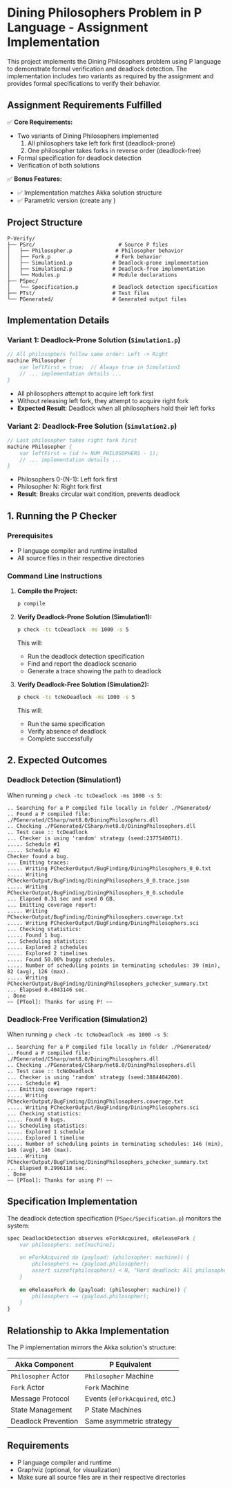 # Dining Philosophers Problem in P Language - Assignment Implementation

This project implements the Dining Philosophers problem using P language to demonstrate formal verification and deadlock detection. The implementation includes two variants as required by the assignment and provides formal specifications to verify their behavior.

## Assignment Requirements Fulfilled

✅ **Core Requirements:**
- Two variants of Dining Philosophers implemented
  1. All philosophers take left fork first (deadlock-prone)
  2. One philosopher takes forks in reverse order (deadlock-free)
- Formal specification for deadlock detection
- Verification of both solutions

✅ **Bonus Features:**
- ✅ Implementation matches Akka solution structure
- ✅ Parametric version (create any )

## Project Structure

```
P-Verify/
├── PSrc/                           # Source P files
│   ├── Philosopher.p              # Philosopher behavior
│   ├── Fork.p                     # Fork behavior
│   ├── Simulation1.p             # Deadlock-prone implementation
│   ├── Simulation2.p             # Deadlock-free implementation
│   └── Modules.p                 # Module declarations
├── PSpec/
│   └── Specification.p           # Deadlock detection specification
├── PTst/                         # Test files
└── PGenerated/                   # Generated output files
```

## Implementation Details

### Variant 1: Deadlock-Prone Solution (`Simulation1.p`)
```p
// All philosophers follow same order: Left -> Right
machine Philosopher {
    var leftFirst = true;  // Always true in Simulation1
    // ... implementation details ...
}
```
- All philosophers attempt to acquire left fork first
- Without releasing left fork, they attempt to acquire right fork
- **Expected Result**: Deadlock when all philosophers hold their left forks

### Variant 2: Deadlock-Free Solution (`Simulation2.p`)
```p
// Last philosopher takes right fork first
machine Philosopher {
    var leftFirst = (id != NUM_PHILOSOPHERS - 1);
    // ... implementation details ...
}
```
- Philosophers 0-(N-1): Left fork first
- Philosopher N: Right fork first
- **Result**: Breaks circular wait condition, prevents deadlock

## 1. Running the P Checker

### Prerequisites
- P language compiler and runtime installed
- All source files in their respective directories

### Command Line Instructions

1. **Compile the Project:**
   ```bash
   p compile
   ```

2. **Verify Deadlock-Prone Solution (Simulation1):**
   ```bash
   p check -tc tcDeadlock -ms 1000 -s 5
   ```
   This will:
   - Run the deadlock detection specification
   - Find and report the deadlock scenario
   - Generate a trace showing the path to deadlock

3. **Verify Deadlock-Free Solution (Simulation2):**
   ```bash
   p check -tc tcNoDeadlock -ms 1000 -s 5
   ```
   This will:
   - Run the same specification
   - Verify absence of deadlock
   - Complete successfully

## 2. Expected Outcomes

### Deadlock Detection (Simulation1)

When running `p check -tc tcDeadlock -ms 1000 -s 5`:

```
.. Searching for a P compiled file locally in folder ./PGenerated/
.. Found a P compiled file: ./PGenerated/CSharp/net8.0/DiningPhilosophers.dll
.. Checking ./PGenerated/CSharp/net8.0/DiningPhilosophers.dll
.. Test case :: tcDeadlock
... Checker is using 'random' strategy (seed:2377540071).
..... Schedule #1
..... Schedule #2
Checker found a bug.
... Emitting traces:
..... Writing PCheckerOutput/BugFinding/DiningPhilosophers_0_0.txt
..... Writing PCheckerOutput/BugFinding/DiningPhilosophers_0_0.trace.json
..... Writing PCheckerOutput/BugFinding/DiningPhilosophers_0_0.schedule
... Elapsed 0.31 sec and used 0 GB.
... Emitting coverage report:
..... Writing PCheckerOutput/BugFinding/DiningPhilosophers.coverage.txt
..... Writing PCheckerOutput/BugFinding/DiningPhilosophers.sci
... Checking statistics:
..... Found 1 bug.
... Scheduling statistics:
..... Explored 2 schedules
..... Explored 2 timelines
..... Found 50.00% buggy schedules.
..... Number of scheduling points in terminating schedules: 39 (min), 82 (avg), 126 (max).
..... Writing PCheckerOutput/BugFinding/DiningPhilosophers_pchecker_summary.txt
... Elapsed 0.4043146 sec.
. Done
~~ [PTool]: Thanks for using P! ~~
```

### Deadlock-Free Verification (Simulation2)

When running `p check -tc tcNoDeadlock -ms 1000 -s 5`:

```
.. Searching for a P compiled file locally in folder ./PGenerated/
.. Found a P compiled file: ./PGenerated/CSharp/net8.0/DiningPhilosophers.dll
.. Checking ./PGenerated/CSharp/net8.0/DiningPhilosophers.dll
.. Test case :: tcNoDeadlock
... Checker is using 'random' strategy (seed:3884404200).
..... Schedule #1
... Emitting coverage report:
..... Writing PCheckerOutput/BugFinding/DiningPhilosophers.coverage.txt
..... Writing PCheckerOutput/BugFinding/DiningPhilosophers.sci
... Checking statistics:
..... Found 0 bugs.
... Scheduling statistics:
..... Explored 1 schedule
..... Explored 1 timeline
..... Number of scheduling points in terminating schedules: 146 (min), 146 (avg), 146 (max).
..... Writing PCheckerOutput/BugFinding/DiningPhilosophers_pchecker_summary.txt
... Elapsed 0.2996118 sec.
. Done
~~ [PTool]: Thanks for using P! ~~
```



## Specification Implementation

The deadlock detection specification (`PSpec/Specification.p`) monitors the system:

```p
spec DeadlockDetection observes eForkAcquired, eReleaseFork {
    var philosophers: set[machine];
    
    on eForkAcquired do (payload: (philosopher: machine)) {
        philosophers += (payload.philosopher);
        assert sizeof(philosophers) < N, "Hard deadlock: All philosophers holding forks";
    }
    
    on eReleaseFork do (payload: (philosopher: machine)) {
        philosophers -= (payload.philosopher);
    }
}
```


## Relationship to Akka Implementation

The P implementation mirrors the Akka solution's structure:

| Akka Component | P Equivalent |
|----------------|--------------|
| `Philosopher` Actor | `Philosopher` Machine |
| `Fork` Actor | `Fork` Machine |
| Message Protocol | Events (`eForkAcquired`, etc.) |
| State Management | P State Machines |
| Deadlock Prevention | Same asymmetric strategy |

## Requirements

- P language compiler and runtime
- Graphviz (optional, for visualization)
- Make sure all source files are in their respective directories

